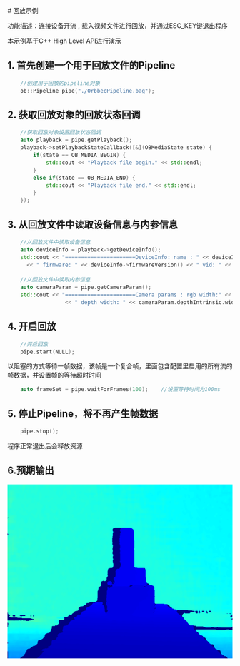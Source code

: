 # 回放示例

功能描述：连接设备开流 , 载入视频文件进行回放，并通过ESC_KEY键退出程序

本示例基于C++ High Level API进行演示

## 1. 首先创建一个用于回放文件的Pipeline
```cpp
    //创建用于回放的pipeline对象
    ob::Pipeline pipe("./OrbbecPipeline.bag");
```

## 2. 获取回放对象的回放状态回调
```cpp
    //获取回放对象设置回放状态回调
    auto playback = pipe.getPlayback();
    playback->setPlaybackStateCallback([&](OBMediaState state) {
        if(state == OB_MEDIA_BEGIN) {
            std::cout << "Playback file begin." << std::endl;
        }
        else if(state == OB_MEDIA_END) {
            std::cout << "Playback file end." << std::endl;
        }
    });
```

## 3. 从回放文件中读取设备信息与内参信息
```cpp
    //从回放文件中读取设备信息
    auto deviceInfo = playback->getDeviceInfo();
    std::cout << "======================DeviceInfo: name : " << deviceInfo->name() << " sn: " << deviceInfo->serialNumber()
      << " firmware: " << deviceInfo->firmwareVersion() << " vid: " << deviceInfo->vid() << " pid: " << deviceInfo->pid() << std::endl;
    
    //从回放文件中读取内参信息
    auto cameraParam = pipe.getCameraParam();
    std::cout << "======================Camera params : rgb width:" << cameraParam.rgbIntrinsic.width << " rgb height: " << cameraParam.rgbIntrinsic.height
                  << " depth width: " << cameraParam.depthIntrinsic.width << " depth height: " << cameraParam.rgbIntrinsic.height << std::endl;
```

## 4. 开启回放
```cpp
    //开启回放
    pipe.start(NULL);
```

以阻塞的方式等待一帧数据，该帧是一个复合帧，里面包含配置里启用的所有流的帧数据，并设置帧的等待超时时间
```cpp
    auto frameSet = pipe.waitForFrames(100);    //设置等待时间为100ms
```

## 5. 停止Pipeline，将不再产生帧数据
```cpp
    pipe.stop();
```

程序正常退出后会释放资源

## 6.预期输出


![image](Image/Playback.png)